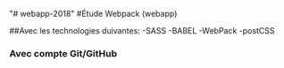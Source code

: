 "# webapp-2018" 
#Étude Webpack (webapp)

##Avec les technologies duivantes:
-SASS
-BABEL
-WebPack
-postCSS
### Avec compte Git/GitHub